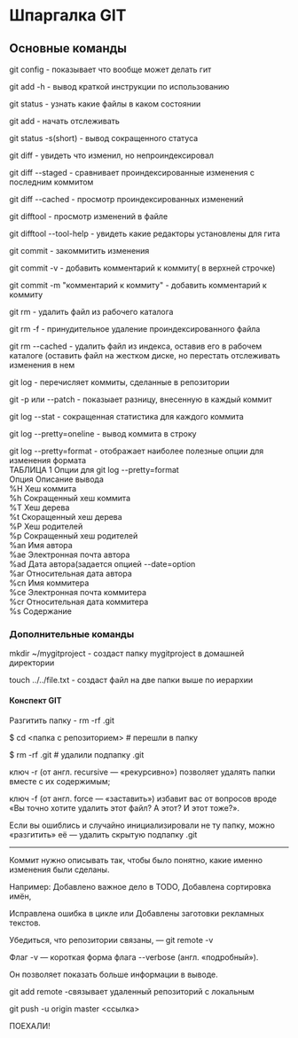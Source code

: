 # Шпаргалка GIT

## Основные команды

git config - показывает что вообще может делать гит 
 
git add -h - вывод краткой инструкции по использованию 
 
git status - узнать какие файлы в каком состоянии  

git add <name> - начать отслеживать <name>  

git status -s(short) - вывод сокращенного статуса   

git diff - увидеть что изменил, но непроиндексировал   

git diff --staged - сравнивает проиндексированные изменения с последним коммитом  

git diff --cached - просмотр проиндексированных изменений   

git difftool - просмотр изменений в файле   

git difftool --tool-help - увидеть какие редакторы установлены для гита  

git commit - закоммитить изменения   

git commit -v - добавить комментарий к коммиту( в верхней строчке)  

git commit -m "комментарий к коммиту" - добавить комментарий к коммиту  

git rm - удалить файл из рабочего каталога  

git rm -f - принудительное удаление проиндексированного файла  

git rm --cached - удалить файл из индекса, оставив его в рабочем каталоге (оставить файл на жестком диске, но перестать отслеживать изменения в нем   

git log - перечисляет коммиты, сделанные в репозитории   

git -p или --patch - показыает разницу, внесенную в каждый коммит   

git log --stat - сокращенная статистика для каждого коммита
   
git log --pretty=oneline - вывод коммита в строку   

git log --pretty=format - отображает наиболее полезные опции для изменения формата   
          ТАБЛИЦА 1  Опции для git log --pretty=format   
      Опция             Описание вывода   
      %H              Хеш коммита   
      %h              Сокращенный хеш коммита  
      %T              Хеш дерева   
      %t               Скоращенный хеш дерева  
      %P               Хеш родителей   
      %p               Сокращенный хеш родителей   
      %an             Имя автора  
      %ae             Электронная почта автора  
      %ad             Дата автора(задается опцией --date=option   
      %ar             Относительная дата автора   
      %cn             Имя коммитера   
      %ce             Электронная почта коммитера   
      %cr             Относительная дата коммитера   
      %s               Содержание  
### Дополнительные команды 

mkdir ~/mygitproject - создаст папку mygitproject в домашней директории   

touch ../../file.txt - создаст файл на две папки выше по иерархии  

#### Конспект GIT

Разгитить папку - rm -rf .git 
 
   $ cd <папка с репозиторием> # перешли в папку  
                            
$ rm -rf .git # удалили подпапку .git                

ключ -r (от англ. recursive — «рекурсивно») позволяет удалять папки вместе с их содержимым;
  
ключ -f (от англ. force — «заставить») избавит вас от вопросов вроде «Вы точно хотите удалить этот файл? А этот? И этот тоже?».  
  
Если вы ошиблись и случайно инициализировали не ту папку, можно «разгитить» её — удалить скрытую подпапку .git  
_______________________________________________________  

Коммит нужно описывать так, чтобы было понятно, какие именно изменения были сделаны.
  
Например: Добавлено важное дело в TODO, Добавлена сортировка имён,

Исправлена ошибка в цикле или Добавлены заготовки рекламных текстов.


Убедиться, что репозитории связаны, — git remote -v

Флаг -v — короткая форма флага --verbose (англ. «подробный»).

Он позволяет показать больше информации в выводе.

git add remote -связывает удаленный репозиторий с локальным

git push -u origin master <ссылка>

ПОЕХАЛИ!

